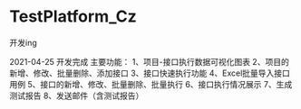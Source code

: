 # TestPlatform_Cz
开发ing


2021-04-25
开发完成
主要功能：
1、项目-接口执行数据可视化图表
2、项目的新增、修改、批量删除、添加接口
3、接口快速执行功能
4、Excel批量导入接口用例
5、接口的新增、修改、批量删除、批量执行
6、接口执行情况展示
7、生成测试报告
8、发送邮件（含测试报告）
